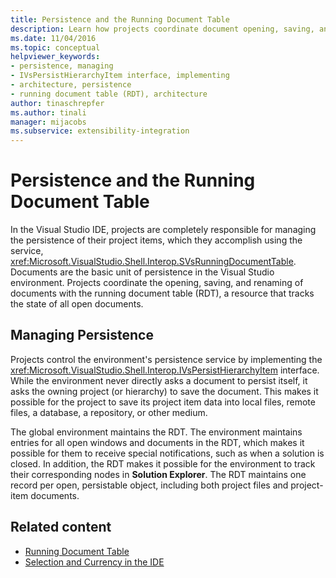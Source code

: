 ```yaml
---
title: Persistence and the Running Document Table
description: Learn how projects coordinate document opening, saving, and renaming in the running document table, which tracks document state in the Visual Studio IDE.
ms.date: 11/04/2016
ms.topic: conceptual
helpviewer_keywords:
- persistence, managing
- IVsPersistHierarchyItem interface, implementing
- architecture, persistence
- running document table (RDT), architecture
author: tinaschrepfer
ms.author: tinali
manager: mijacobs
ms.subservice: extensibility-integration
---
```

# Persistence and the Running Document Table

In the Visual Studio IDE, projects are completely responsible for managing the persistence of their project items, which they accomplish using the service, <xref:Microsoft.VisualStudio.Shell.Interop.SVsRunningDocumentTable>. Documents are the basic unit of persistence in the Visual Studio environment. Projects coordinate the opening, saving, and renaming of documents with the running document table (RDT), a resource that tracks the state of all open documents.

## Managing Persistence
 Projects control the environment's persistence service by implementing the <xref:Microsoft.VisualStudio.Shell.Interop.IVsPersistHierarchyItem> interface. While the environment never directly asks a document to persist itself, it asks the owning project (or hierarchy) to save the document. This makes it possible for the project to save its project item data into local files, remote files, a database, a repository, or other medium.

 The global environment maintains the RDT. The environment maintains entries for all open windows and documents in the RDT, which makes it possible for them to receive special notifications, such as when a solution is closed. In addition, the RDT makes it possible for the environment to track their corresponding nodes in **Solution Explorer**. The RDT maintains one record per open, persistable object, including both project files and project-item documents.

## Related content
- [Running Document Table](../../extensibility/internals/running-document-table.md)
- [Selection and Currency in the IDE](../../extensibility/internals/selection-and-currency-in-the-ide.md)
